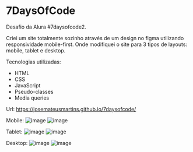 # 7DaysOfCode
Desafio da Alura #7daysofcode2.

Criei um site totalmente sozinho através de um design no figma utilizando responsividade mobile-first. Onde modifiquei o site para 3 tipos de layouts: mobile, tablet e desktop.

Tecnologias utilizadas:
- HTML
- CSS
- JavaScript
- Pseudo-classes
- Media queries

Url: https://josemateusmartins.github.io/7daysofcode/

Mobile: ![image](https://github.com/user-attachments/assets/d9fca24f-2431-4630-b709-326fbb5fc6d9) ![image](https://github.com/user-attachments/assets/678aab7e-731b-4071-b5ab-45419bd60a30)

Tablet: ![image](https://github.com/user-attachments/assets/a5fad72e-06a9-4d8c-a0c3-3cc39d5156a2) ![image](https://github.com/user-attachments/assets/c38a24de-7f95-405c-8b43-e928c60fa688)

Desktop: ![image](https://github.com/user-attachments/assets/55f58ea3-db2a-43b5-8b6e-cafe143144ff) ![image](https://github.com/user-attachments/assets/e3fc75e4-19bf-4895-a038-64693d9515bd)
